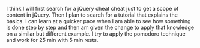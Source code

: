 I think I will first search for a jQuery cheat cheat just to get a scope of content in jQuery. Then I plan to search for a tutorial that explains the basics. I can learn at a quicker pace when I am able to see how something is done step by step and then am given the change to apply that knowledge on a similar but different example. I try to apply the pomodoro technique and work for 25 min with 5 min rests.